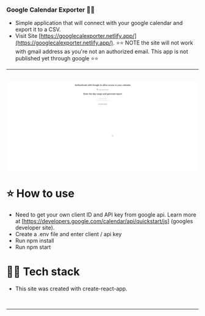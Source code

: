 ### Google Calendar Exporter 📅📝
- Simple application that will connect with your google calendar and export it to a CSV.
- Visit Site [https://googlecalexporter.netlify.app/](https://googlecalexporter.netlify.app/).
⭐⭐ NOTE the site will not work with gmail address as you're not an authorized email. This app is not published yet through google ⭐⭐

---

<br />

<img src="google_cal_export_1.gif"/>

# ⭐ How to use
- Need to get your own client ID and API key from google api. Learn more at [https://developers.google.com/calendar/api/quickstart/js] (googles developer site). 
- Create a .env file and enter client / api key
- Run npm install 
- Run npm start 


# 👨‍💻 Tech stack
- This site was created with create-react-app. 


<br />



---

